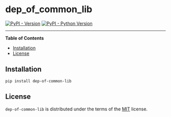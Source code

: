 # dep_of_common_lib

[![PyPI - Version](https://img.shields.io/pypi/v/dep-of-common-lib.svg)](https://pypi.org/project/dep-of-common-lib)
[![PyPI - Python Version](https://img.shields.io/pypi/pyversions/dep-of-common-lib.svg)](https://pypi.org/project/dep-of-common-lib)

-----

**Table of Contents**

- [Installation](#installation)
- [License](#license)

## Installation

```console
pip install dep-of-common-lib
```

## License

`dep-of-common-lib` is distributed under the terms of the [MIT](https://spdx.org/licenses/MIT.html) license.
